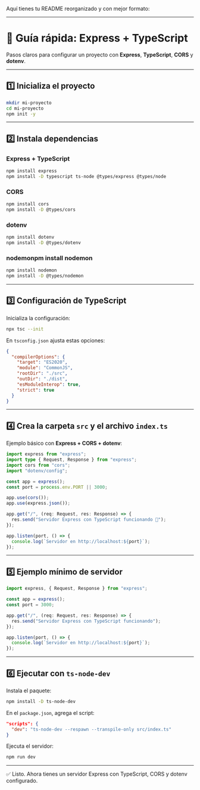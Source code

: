 Aquí tienes tu README reorganizado y con mejor formato:

---

# 🚀 Guía rápida: Express + TypeScript

Pasos claros para configurar un proyecto con **Express**, **TypeScript**, **CORS** y **dotenv**.

---

## 1️⃣ Inicializa el proyecto

```bash
mkdir mi-proyecto
cd mi-proyecto
npm init -y
```

---

## 2️⃣ Instala dependencias

### Express + TypeScript

```bash
npm install express
npm install -D typescript ts-node @types/express @types/node
```

### CORS

```bash
npm install cors
npm install -D @types/cors
```

### dotenv

```bash
npm install dotenv
npm install -D @types/dotenv
```
### nodemonpm install nodemon

```bash
npm install nodemon
npm install -D @types/nodemon
```
---

## 3️⃣ Configuración de TypeScript

Inicializa la configuración:

```bash
npx tsc --init
```

En `tsconfig.json` ajusta estas opciones:

```json
{
  "compilerOptions": {
    "target": "ES2020",
    "module": "CommonJS",
    "rootDir": "./src",
    "outDir": "./dist",
    "esModuleInterop": true,
    "strict": true
  }
}
```

---

## 4️⃣ Crea la carpeta `src` y el archivo `index.ts`

Ejemplo básico con **Express + CORS + dotenv**:

```ts
import express from "express";
import type { Request, Response } from "express";
import cors from "cors";
import "dotenv/config";

const app = express();
const port = process.env.PORT || 3000;

app.use(cors());
app.use(express.json());

app.get("/", (req: Request, res: Response) => {
  res.send("Servidor Express con TypeScript funcionando 🚀");
});

app.listen(port, () => {
  console.log(`Servidor en http://localhost:${port}`);
});
```

---

## 5️⃣ Ejemplo mínimo de servidor

```ts
import express, { Request, Response } from "express";

const app = express();
const port = 3000;

app.get("/", (req: Request, res: Response) => {
  res.send("Servidor Express con TypeScript funcionando");
});

app.listen(port, () => {
  console.log(`Servidor en http://localhost:${port}`);
});
```

---

## 6️⃣ Ejecutar con `ts-node-dev`

Instala el paquete:

```bash
npm install -D ts-node-dev
```

En el `package.json`, agrega el script:

```json
"scripts": {
  "dev": "ts-node-dev --respawn --transpile-only src/index.ts"
}
```

Ejecuta el servidor:

```bash
npm run dev
```

---

✅ Listo. Ahora tienes un servidor Express con TypeScript, CORS y dotenv configurado.


